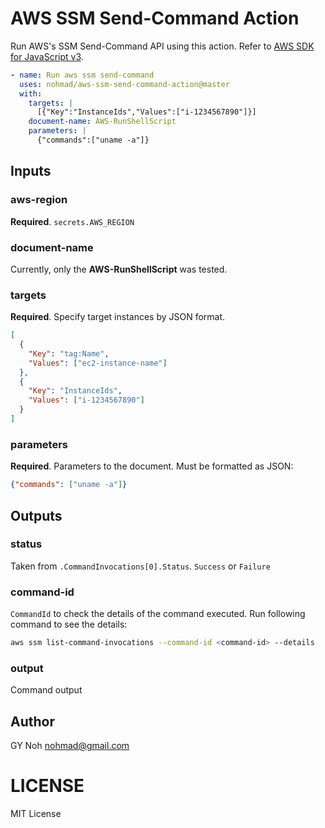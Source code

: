 # AWS SSM Send-Command Action

Run AWS's SSM Send-Command API using this action. Refer to [AWS SDK for JavaScript v3](https://docs.aws.amazon.com/AWSJavaScriptSDK/v3/latest/clients/client-ssm/interfaces/sendcommandcommandinput.html).

```yml
- name: Run aws ssm send-command
  uses: nohmad/aws-ssm-send-command-action@master
  with:
    targets: |
      [{"Key":"InstanceIds","Values":["i-1234567890"]}]
    document-name: AWS-RunShellScript
    parameters: |
      {"commands":["uname -a"]}
```

## Inputs

### aws-region

**Required**. `secrets.AWS_REGION`

### document-name

Currently, only the **AWS-RunShellScript** was tested.

### targets

**Required**. Specify target instances by JSON format.

```json
[
  {
    "Key": "tag:Name",
    "Values": ["ec2-instance-name"]
  },
  {
    "Key": "InstanceIds",
    "Values": ["i-1234567890"]
  }
]
```

### parameters

**Required**. Parameters to the document. Must be formatted as JSON:

```json
{"commands": ["uname -a"]}
```

## Outputs

### status

Taken from `.CommandInvocations[0].Status`. `Success` or `Failure`

### command-id

`CommandId` to check the details of the command executed. Run following command to see the details:

```sh
aws ssm list-command-invocations --command-id <command-id> --details
```

### output

Command output

## Author

GY Noh <nohmad@gmail.com>

# LICENSE

MIT License
